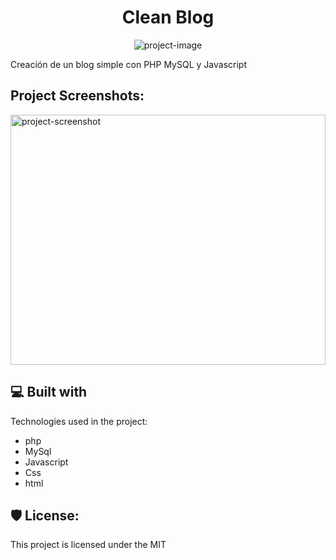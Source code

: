 <h1 align="center" id="title">Clean Blog</h1>

<p align="center"><img src="https://socialify.git.ci/pablomil2000/blog_22/image?language=1&amp;owner=1&amp;name=1&amp;stargazers=1&amp;theme=Light" alt="project-image"></p>

<p id="description">Creación de un blog simple con PHP MySQL y Javascript</p>

<h2>Project Screenshots:</h2>

<img src="https://i.imgur.com/9R890Ik.png" alt="project-screenshot" width="100%" height="400/">

  
  
<h2>💻 Built with</h2>

Technologies used in the project:

*   php
*   MySql
*   Javascript
*   Css
*   html

<h2>🛡️ License:</h2>

This project is licensed under the MIT
